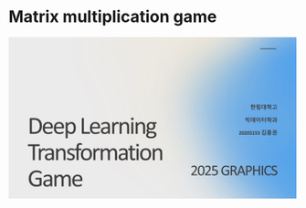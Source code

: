 # Matrix multiplication game
![alt text](https://github.com/kylekim00/matrix_transformation_game/blob/main/ppt/1.jpg?raw=true)

